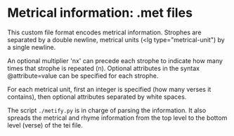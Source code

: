 # Metrical information: .met files

This custom file format encodes metrical information. Strophes are separated by a double newline, metrical units (<lg type="metrical-unit") by a single newline.

An optional multiplier 'nx' can precede each strophe to indicate how many times that strophe is repeated (n). Optional attributes in the syntax @attribute=value can be specified for each strophe.

For each metrical unit, first an integer is specified (how many verses it contains), then optional attributes separated by white spaces.

The script `./metify.py` is in charge of parsing the information. It also spreads the metrical and rhyme information from the top level to the bottom level (verse) of the tei file.
